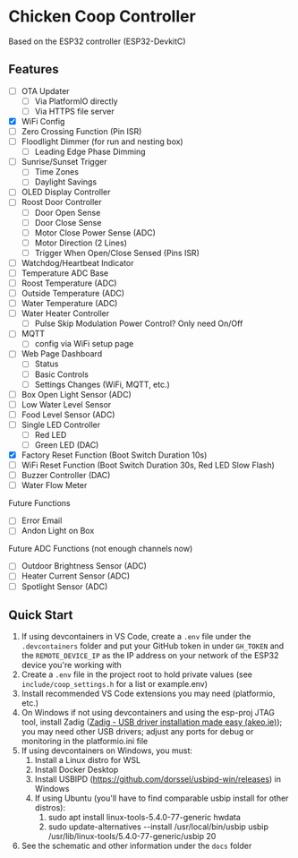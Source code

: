 # Chicken Coop Controller

Based on the ESP32 controller (ESP32-DevkitC)

## Features

* [ ] OTA Updater
    * [ ] Via PlatformIO directly
    * [ ] Via HTTPS file server
* [x] WiFi Config
* [ ] Zero Crossing Function (Pin ISR)
* [ ] Floodlight Dimmer (for run and nesting box)
    * [ ] Leading Edge Phase Dimming
* [ ] Sunrise/Sunset Trigger
    * [ ] Time Zones
    * [ ] Daylight Savings
* [ ] OLED Display Controller
* [ ] Roost Door Controller
    * [ ] Door Open Sense
    * [ ] Door Close Sense
    * [ ] Motor Close Power Sense (ADC)
    * [ ] Motor Direction (2 Lines)
    * [ ] Trigger When Open/Close Sensed (Pins ISR)
* [ ] Watchdog/Heartbeat Indicator
* [ ] Temperature ADC Base
* [ ] Roost Temperature (ADC)
* [ ] Outside Temperature (ADC)
* [ ] Water Temperature (ADC)
* [ ] Water Heater Controller
    * [ ] Pulse Skip Modulation Power Control? Only need On/Off
* [ ] MQTT
    * [ ] config via WiFi setup page
* [ ] Web Page Dashboard
    * [ ] Status
    * [ ] Basic Controls
    * [ ] Settings Changes (WiFi, MQTT, etc.)
* [ ] Box Open Light Sensor (ADC)
* [ ] Low Water Level Sensor
* [ ] Food Level Sensor (ADC)
* [ ] Single LED Controller
    * [ ] Red LED
    * [ ] Green LED (DAC)
* [x] Factory Reset Function (Boot Switch Duration 10s)
* [ ] WiFi Reset Function (Boot Switch Duration 30s, Red LED Slow Flash)
* [ ] Buzzer Controller (DAC)
* [ ] Water Flow Meter

Future Functions

* [ ] Error Email
* [ ] Andon Light on Box

Future ADC Functions (not enough channels now)

* [ ] Outdoor Brightness Sensor (ADC)
* [ ] Heater Current Sensor (ADC)
* [ ] Spotlight Sensor (ADC)

## Quick Start

1. If using devcontainers in VS Code, create a `.env` file under the `.devcontainers` folder and put your GitHub token in under `GH_TOKEN` and the `REMOTE_DEVICE_IP` as the IP address on your network of the ESP32 device you're working with
2. Create a `.env` file in the project root to hold private values (see `include/coop_settings.h` for a list or example.env)
3. Install recommended VS Code extensions you may need (platformio, etc.)
4. On Windows if not using devcontainers and using the esp-proj JTAG tool, install Zadig ([Zadig - USB driver installation made easy (akeo.ie)](https://zadig.akeo.ie/)); you may need other USB drivers; adjust any ports for debug or monitoring in the platformio.ini file
5. If using devcontainers on Windows, you must:
    1. Install a Linux distro for WSL
    2. Install Docker Desktop
    3. Install USBIPD (https://github.com/dorssel/usbipd-win/releases) in Windows
    4. If using Ubuntu (you'll have to find comparable usbip install for other distros):
        1. sudo apt install linux-tools-5.4.0-77-generic hwdata
        2. sudo update-alternatives --install /usr/local/bin/usbip usbip /usr/lib/linux-tools/5.4.0-77-generic/usbip 20
6. See the schematic and other information under the `docs` folder
